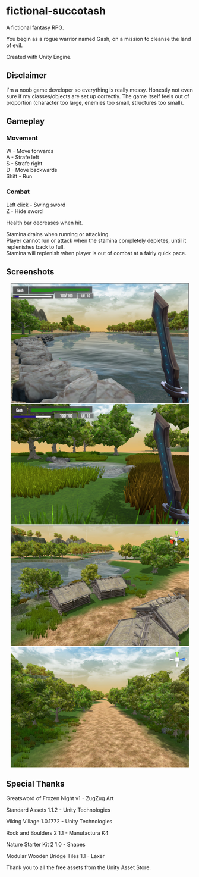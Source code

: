 # fictional-succotash

A fictional fantasy RPG. 

You begin as a rogue warrior named Gash, on a mission to cleanse the land of evil.

Created with Unity Engine.

## Disclaimer

I'm a noob game developer so everything is really messy.
Honestly not even sure if my classes/objects are set up correctly.
The game itself feels out of proportion (character too large, enemies too small, structures too small).

## Gameplay

### Movement
W - Move forwards  
A - Strafe left  
S - Strafe right  
D - Move backwards  
Shift - Run

### Combat
Left click - Swing sword  
Z - Hide sword  

Health bar decreases when hit.

Stamina drains when running or attacking.  
Player cannot run or attack when the stamina completely depletes, until it replenishes back to full.  
Stamina will replenish when player is out of combat at a fairly quick pace.

## Screenshots

<p align="center">
  <img src="Screenshots/river.png" width="480"/>
  <img src="Screenshots/lake.png" width="480"/>
  <img src="Screenshots/village.png" width="480"/>
  <img src="Screenshots/scene.png" width="480"/>
</p>

## Special Thanks

Greatsword of Frozen Night v1 - ZugZug Art

Standard Assets 1.1.2 - Unity Technologies

Viking Village 1.0.1772 - Unity Technologies

Rock and Boulders 2 1.1 - Manufactura K4

Nature Starter Kit 2 1.0 - Shapes

Modular Wooden Bridge Tiles 1.1 - Laxer

Thank you to all the free assets from the Unity Asset Store.
